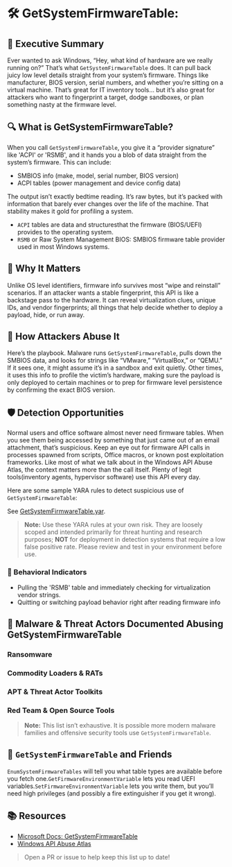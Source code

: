 # 🛠️ GetSystemFirmwareTable: 

## 🚀 Executive Summary
Ever wanted to ask Windows, “Hey, what kind of hardware are we really running on?” That’s what `GetSystemFirmwareTable` does. It can pull back juicy low level details straight from your system’s firmware. Things like manufacturer, BIOS version, serial numbers, and whether you’re sitting on a virtual machine. That’s great for IT inventory tools… but it’s also great for attackers who want to fingerprint a target, dodge sandboxes, or plan something nasty at the firmware level.

## 🔍 What is GetSystemFirmwareTable?
When you call `GetSystemFirmwareTable`, you give it a “provider signature” like 'ACPI' or 'RSMB', and it hands you a blob of data straight from the system’s firmware. This can include:

 - SMBIOS info (make, model, serial number, BIOS version)
 - ACPI tables (power management and device config data)

The output isn’t exactly bedtime reading. It’s raw bytes, but it’s packed with information that barely ever changes over the life of the machine. That stability makes it gold for profiling a system.

 - `ACPI` tables are data and structuresthat the firmware (BIOS/UEFI) provides to the operating system.
 - `RSMB` or Raw System Management BIOS: SMBIOS firmware table provider used in most Windows systems.

## 🚩 Why It Matters
Unlike OS level identifiers, firmware info survives most “wipe and reinstall” scenarios. If an attacker wants a stable fingerprint, this API is like a backstage pass to the hardware. It can reveal virtualization clues, unique IDs, and vendor fingerprints; all things that help decide whether to deploy a payload, hide, or run away.

## 🧬 How Attackers Abuse It
Here’s the playbook. Malware runs `GetSystemFirmwareTable`, pulls down the SMBIOS data, and looks for strings like “VMware,” “VirtualBox,” or “QEMU.” If it sees one, it might assume it’s in a sandbox and exit quietly. Other times, it uses this info to profile the victim’s hardware, making sure the payload is only deployed to certain machines or to prep for firmware level persistence by confirming the exact BIOS version.

## 🛡️ Detection Opportunities
Normal users and office software almost never need firmware tables. When you see them being accessed by something that just came out of an email attachment, that’s suspicious.
Keep an eye out for firmware API calls in processes spawned from scripts, Office macros, or known post exploitation frameworks. Like most of what we talk about in the Windows API Abuse Atlas, the context matters more than the call itself. Plenty of legit tools(inventory agents, hypervisor software) use this API every day.

Here are some sample YARA rules to detect suspicious use of `GetSystemFirmwareTable`:

See [GetSystemFirmwareTable.yar](./GetSystemFirmwareTable.yar).

> **Note:** Use these YARA rules at your own risk. They are loosely scoped and intended primarily for threat hunting and research purposes; **NOT** for deployment in detection systems that require a low false positive rate. Please review and test in your environment before use.

### 🐾 Behavioral Indicators
 - Pulling the 'RSMB' table and immediately checking for virtualization vendor strings. 
 - Quitting or switching payload behavior right after reading firmware info

## 🦠 Malware & Threat Actors Documented Abusing GetSystemFirmwareTable

### **Ransomware**

### **Commodity Loaders & RATs**

### **APT & Threat Actor Toolkits**

### **Red Team & Open Source Tools**

> **Note:** This list isn’t exhaustive. It is possible more modern malware families and offensive security tools use `GetSystemFirmwareTable`.

## 🧵 `GetSystemFirmwareTable` and Friends
`EnumSystemFirmwareTables` will tell you what table types are available before you fetch one.`GetFirmwareEnvironmentVariable` lets you read UEFI variables.`SetFirmwareEnvironmentVariable` lets you write them, but you’ll need high privileges (and possibly a fire extinguisher if you get it wrong).

## 📚 Resources
- [Microsoft Docs: GetSystemFirmwareTable]()
- [Windows API Abuse Atlas](https://github.com/danafaye/WindowsAPIAbuseAtlas)

> Open a PR or issue to help keep this list up to date!